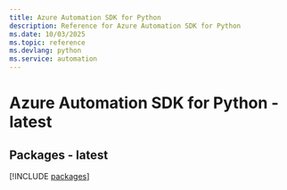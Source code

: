 ```yaml
---
title: Azure Automation SDK for Python
description: Reference for Azure Automation SDK for Python
ms.date: 10/03/2025
ms.topic: reference
ms.devlang: python
ms.service: automation
---
```

# Azure Automation SDK for Python - latest
## Packages - latest
[!INCLUDE [packages](automation-index.md)]